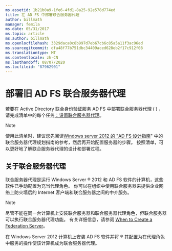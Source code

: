 ```yaml
---
ms.assetid: 1b21b0a9-1fe6-4fd1-8a25-92e578d774ed
title: 在 AD FS 中部署联合服务器代理
author: billmath
manager: femila
ms.date: 05/31/2017
ms.topic: article
ms.author: billmath
ms.openlocfilehash: 3329daca0c8b997d7eb67cb6c85a5a11f3ac96ed
ms.sourcegitcommit: dfa48f77b751dbc34409aced628eb2f17c912f08
ms.translationtype: MT
ms.contentlocale: zh-CN
ms.lasthandoff: 08/07/2020
ms.locfileid: "87962901"
---
```

# <a name="deploying-legacy-ad-fs-federation-server-proxies"></a>部署旧 AD FS 联合服务器代理

若要在 Active Directory 联合身份验证服务 AD FS 中部署联合服务器代理 \( \) ，请完成清单中的每个任务[：设置联合服务器代理](Checklist--Setting-Up-a-Federation-Server-Proxy.md)。

> [!NOTE]
> 使用此清单时，建议您先阅读[Windows server 2012 的 "AD FS 设计指南](../design/ad-fs-design-guide-in-windows-server-2012.md)" 中的联合服务器代理规划指南的参考，然后再开始配置服务器的步骤。 按照清单，可以更好地了解联合服务器代理的设计和部署过程。

## <a name="about-federation-server-proxies"></a>关于联合服务器代理
联合服务器代理是运行 Windows Server &reg; 2012 和 AD FS 软件的计算机，这些软件已手动配置为充当代理角色。 你可以在组织中使用联合服务器来提供企业网络上防火墙后的 Internet 客户端和联合服务器之间的中介服务。

> [!NOTE]
> 尽管不能在同一台计算机上安装联合服务器和联合服务器代理角色，但联合服务器可以执行联合服务器代理功能。 有关详细信息，请参阅 [When to Create a Federation Server](/previous-versions/windows/it-pro/windows-server-2012-R2-and-2012/dd807101(v=ws.11))。

在 Windows Server 2012 计算机上安装 AD FS 软件并将 &reg; 其配置为在代理角色中服务的操作使该计算机成为联合服务器代理。

